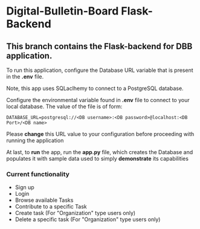 # Digital-Bulletin-Board Flask-Backend

## This branch contains the Flask-backend for DBB application.

To run this application, configure the Database URL variable that is present in the **.env** file.

Note, this app uses SQLaclhemy to connect to a PostgreSQL database.

Configure the environmental variable found in **.env** file to connect to your local database. The value of the file is of form:

    DATABASE_URL=postgresql://<DB username>:<DB password>@localhost:<DB Port>/<DB name>

Please **change** this URL value to your configuration before proceeding with running the application



At last, to **run** the app, run the **app.py** file, which creates the Database and populates it with sample data used to simply **demonstrate** its capabilities

### Current functionality
- Sign up
- Login
- Browse available Tasks
- Contribute to a specific Task
- Create task (For "Organization" type users only)
- Delete a specific task (For "Organization" type users only)